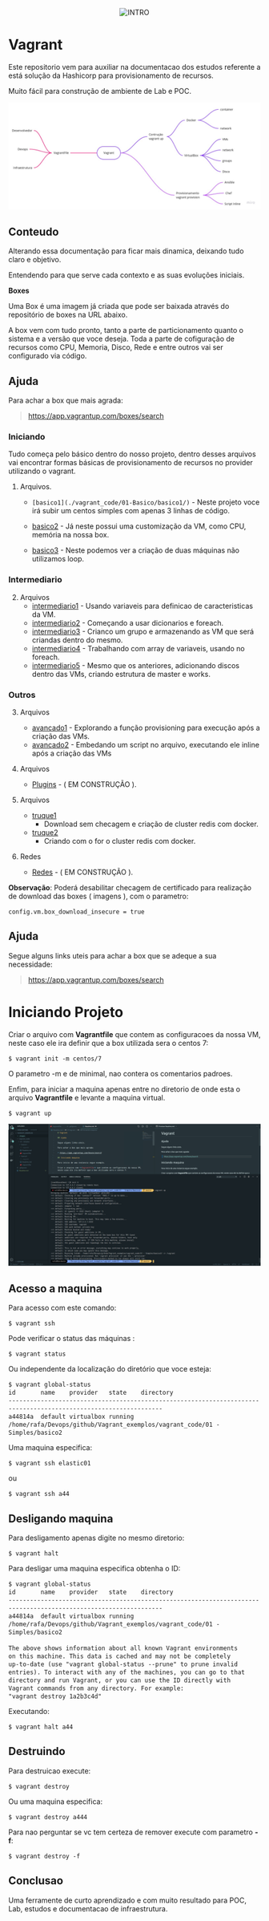 <div align="center">

![INTRO](https://images.unsplash.com/photo-1505330622279-bf7d7fc918f4?ixlib=rb-1.2.1&ixid=MnwxMjA3fDB8MHxwaG90by1wYWdlfHx8fGVufDB8fHx8&auto=format&fit=crop&w=1080&q=80)

</div>
   
# Vagrant

Este repositorio vem para auxiliar na documentacao dos estudos referente a está solução da Hashicorp para provisionamento de recursos.

Muito fácil para construção de ambiente de Lab e POC.

![VSCODE](.images/mapamental.jpg)

## Conteudo

Alterando essa documentação para ficar mais dinamica, deixando tudo claro e objetivo.

Entendendo para que serve cada contexto e as suas evoluções iniciais.

**Boxes**

Uma Box é uma imagem já criada que pode ser baixada através do repositório de boxes na URL abaixo.

A box vem com tudo pronto, tanto a parte de particionamento quanto o sistema e a versão que voce deseja. Toda a parte de cofiguração de recursos como CPU, Memoria, Disco, Rede e entre outros vai ser configurado via código.

## Ajuda

Para achar a box que mais agrada:

> https://app.vagrantup.com/boxes/search

### Iniciando


Tudo começa pelo básico dentro do nosso projeto, dentro desses arquivos vai encontrar formas básicas de provisionamento de recursos no provider utilizando o vagrant.

1. Arquivos.
    * `[basico1](./vagrant_code/01-Basico/basico1/)` - Neste projeto voce irá subir um centos simples com apenas 3 linhas de código.

    * [basico2](./vagrant_code/01-Basico/basico2/) - Já neste possui uma customização da VM, como CPU, memória na nossa box.
  
    * [basico3](./vagrant_code/01-Basico/basico3/) - Neste podemos ver a criação de duas máquinas não utilizamos loop.

### Intermediario

2. Arquivos
    * [intermediario1](./vagrant_code/02-Intermediario/inter1/) - Usando variaveis para definicao de caracteristicas da VM.
    * [intermediario2](./vagrant_code/02-Intermediario/inter2/) - Começando a usar dicionarios e foreach.
    * [intermediario3](./vagrant_code/02-Intermediario/inter3/) - Crianco um grupo e armazenando as VM que será criandas dentro do mesmo.
    * [intermediario4](./vagrant_code/02-Intermediario/inter4/) - Trabalhando com array de variaveis, usando no foreach.
    * [intermediario5](./vagrant_code/02-Intermediario/inter5/) - Mesmo que os anteriores, adicionando discos dentro das VMs, criando estrutura de master e works.

### Outros

3. Arquivos
    * [avancado1](./vagrant_code/03-Avancado/avanc1/) - Explorando a função provisioning para execução após a criação das VMs.
    * [avancado2](./vagrant_code/03-Avancado/avanc2/) - Embedando um script no arquivo, executando ele inline após a criação das VMs
    
4. Arquivos
    * [Plugins](./vagrant_code/97-plugins/plug1) - ( EM CONSTRUÇÃO ).

5. Arquivos
    * [truque1](./vagrant_code/98-truques/truque01/)
      * Download sem checagem e criação de cluster redis com docker.
    * [truque2](./vagrant_code/98-truques/truque02/)
      * Criando com o for o cluster redis com docker.

6. Redes
    * [Redes](./vagrant_code/99-provision/) - ( EM CONSTRUÇÃO ).


**Observação**: Poderá desabilitar checagem de certificado para realização de download das boxes ( imagens ), com o parametro:

```
config.vm.box_download_insecure = true
```


## Ajuda

Segue alguns links uteis para achar a box que se adeque a sua necessidade:

> https://app.vagrantup.com/boxes/search

# Iniciando Projeto

Criar o arquivo com **Vagrantfile** que contem as configuracoes da nossa VM, neste caso ele ira definir que a box utilizada sera o centos 7:

```
$ vagrant init -m centos/7
```

O parametro -m e de minimal, nao contera os comentarios padroes.


Enfim, para iniciar a maquina apenas entre no diretorio de onde esta o arquivo **Vagrantfile** e levante a maquina virtual.

```
$ vagrant up
```

![VSCODE](.images/img1.png)

## Acesso a maquina

Para acesso com este comando: 

```
$ vagrant ssh
```

Pode verificar o status das máquinas :

```
$ vagrant status
```

Ou independente da localização do diretório que voce esteja:

```
$ vagrant global-status
id       name    provider   state    directory                                                                   
-----------------------------------------------------------------------------------------------------------------
a44814a  default virtualbox running /home/rafa/Devops/github/Vagrant_exemplos/vagrant_code/01 - Simples/basico2 
```

Uma maquina especifica:

``` 
$ vagrant ssh elastic01
```

ou 

```
$ vagrant ssh a44
```

## Desligando maquina

Para desligamento apenas digite no mesmo diretorio:

```
$ vagrant halt
```

Para desligar uma maquina especifica obtenha o ID:

```
$ vagrant global-status
id       name    provider   state    directory                                                                   
-----------------------------------------------------------------------------------------------------------------
a44814a  default virtualbox running /home/rafa/Devops/github/Vagrant_exemplos/vagrant_code/01 - Simples/basico2 
 
The above shows information about all known Vagrant environments
on this machine. This data is cached and may not be completely
up-to-date (use "vagrant global-status --prune" to prune invalid
entries). To interact with any of the machines, you can go to that
directory and run Vagrant, or you can use the ID directly with
Vagrant commands from any directory. For example:
"vagrant destroy 1a2b3c4d"
```

Executando:

```
$ vagrant halt a44
```

## Destruindo

Para destruicao execute:

```
$ vagrant destroy 
```

Ou uma maquina especifica:

```
$ vagrant destroy a444
```

Para nao perguntar se vc tem certeza de remover execute com parametro **-f**:

```
$ vagrant destroy -f 
```

## Conclusao

Uma ferramente de curto aprendizado e com muito resultado para POC, Lab, estudos e documentacao de infraestrutura.
